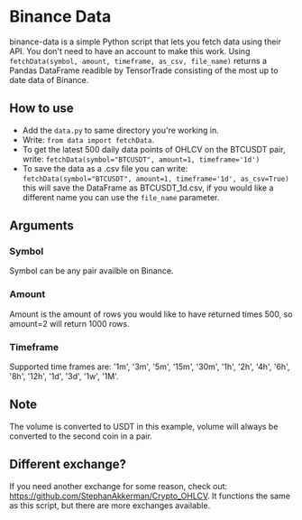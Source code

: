 # Binance Data
binance-data is a simple Python script that lets you fetch data using their API. You don't need to have an account to make this work.
Using `fetchData(symbol, amount, timeframe, as_csv, file_name)` returns a Pandas DataFrame readible by TensorTrade consisting of the most up to date data of Binance.

## How to use
- Add the `data.py` to same directory you're working in.
- Write: `from data import fetchData`.
- To get the latest 500 daily data points of OHLCV on the BTCUSDT pair, write: `fetchData(symbol="BTCUSDT", amount=1, timeframe='1d')`
- To save the data as a .csv file you can write: `fetchData(symbol="BTCUSDT", amount=1, timeframe='1d', as_csv=True)` this will save the DataFrame as BTCUSDT_1d.csv, if you would like a different name you can use the `file_name` parameter.

## Arguments
### Symbol
Symbol can be any pair availble on Binance. 

### Amount
Amount is the amount of rows you would like to have returned times 500, so amount=2 will return 1000 rows. 

### Timeframe
Supported time frames are: '1m', '3m', '5m', '15m', '30m', '1h', '2h', '4h', '6h', '8h', '12h', '1d', '3d', '1w', '1M'.

## Note
The volume is converted to USDT in this example, volume will always be converted to the second coin in a pair.

## Different exchange?
If you need another exchange for some reason, check out: https://github.com/StephanAkkerman/Crypto_OHLCV. It functions the same as this script, but there are more exchanges available.
